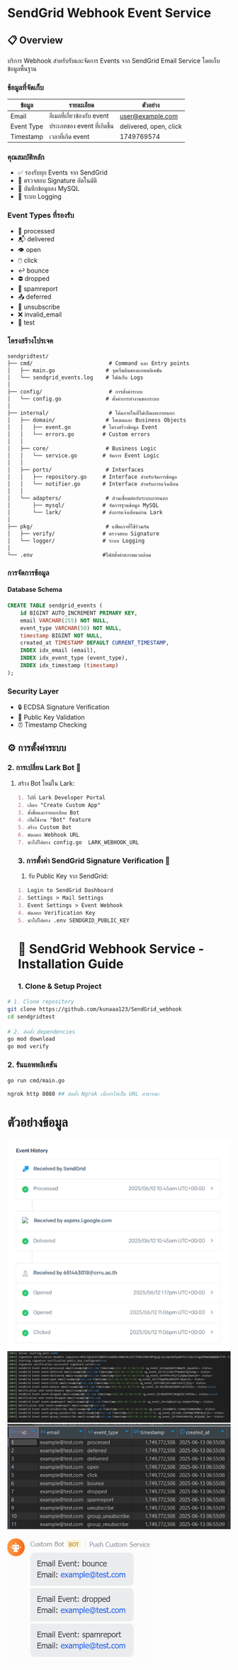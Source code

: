 # SendGrid Webhook Event Service

## 📋 Overview

บริการ Webhook สำหรับรับและจัดการ Events จาก SendGrid Email Service โดยเก็บข้อมูลพื้นฐาน 

### ข้อมูลที่จัดเก็บ
| ข้อมูล | รายละเอียด | ตัวอย่าง |
|--------|------------|----------|
| Email | อีเมลที่เกี่ยวข้องกับ event | user@example.com |
| Event Type | ประเภทของ event ที่เกิดขึ้น | delivered, open, click | ฯลฯ |
| Timestamp | เวลาที่เกิด event | 1749769574 |

### คุณสมบัติหลัก
- ✅ รองรับทุก Events จาก SendGrid
- 🔐 ตรวจสอบ Signature อัตโนมัติ
- 💾 บันทึกข้อมูลลง MySQL
- 📝 ระบบ Logging 

### Event Types ที่รองรับ
- 📨 processed
- 📬 delivered
- 👁️ open
- 🖱️ click
- ↩️ bounce
- ⛔ dropped
- 🚫 spamreport
- 📤 deferred
- 🔄 unsubscribe
- ❌ invalid_email
- 🧪 test

### โครงสร้างโปรเจค

```
sendgridtest/
├── cmd/                        # Command และ Entry points
│   ├── main.go                # จุดเริ่มต้นของแอพพลิเคชัน
│   └── sendgrid_events.log    # ไฟล์เก็บ Logs
│
├── config/                     # การตั้งค่าระบบ
│   └── config.go              # ตั้งค่าการทำงานของระบบ
│
├── internal/                   # โค้ดภายในที่ไม่เปิดเผยภายนอก
│   ├── domain/                # โดเมนและ Business Objects
│   │   ├── event.go          # โครงสร้างข้อมูล Event
│   │   └── errors.go         # Custom errors
│   │
│   ├── core/                  # Business Logic
│   │   └── service.go        # จัดการ Event Logic
│   │
│   ├── ports/                 # Interfaces
│   │   ├── repository.go     # Interface สำหรับจัดการข้อมูล
│   │   └── notifier.go       # Interface สำหรับการแจ้งเตือน
│   │
│   └── adapters/              # ส่วนเชื่อมต่อกับระบบภายนอก
│       ├── mysql/            # จัดการฐานข้อมูล MySQL
│       └── lark/             # ส่งการแจ้งเตือนผ่าน Lark
│
├── pkg/                       # แพ็คเกจที่ใช้ร่วมกัน
│   ├── verify/               # ตรวจสอบ Signature
│   └── logger/               # ระบบ Logging
│
└── .env                      #ไฟล์ตั้งค่าสภาพแวดล้อม

```

### การจัดการข้อมูล

#### Database Schema
```sql
CREATE TABLE sendgrid_events (
    id BIGINT AUTO_INCREMENT PRIMARY KEY,
    email VARCHAR(255) NOT NULL,
    event_type VARCHAR(50) NOT NULL,
    timestamp BIGINT NOT NULL,
    created_at TIMESTAMP DEFAULT CURRENT_TIMESTAMP,
    INDEX idx_email (email),
    INDEX idx_event_type (event_type),
    INDEX idx_timestamp (timestamp)
);
```

### Security Layer
- 🔒 ECDSA Signature Verification
- 🔑 Public Key Validation
- ⏰ Timestamp Checking

## ⚙️ การตั้งค่าระบบ

### 2. การเปลี่ยน Lark Bot 🤖

1. สร้าง Bot ใหม่ใน Lark:
   ```markdown
   1. ไปที่ Lark Developer Portal
   2. เลือก "Create Custom App"
   3. ตั้งชื่อและรายละเอียด Bot
   4. เปิดใช้งาน "Bot" feature
   5. สร้าง Custom Bot
   6. คัดลอก Webhook URL
   7. นำไปใส่ตรง config.go  LARK_WEBHOOK_URL
   ```

   ### 3. การตั้งค่า SendGrid Signature Verification 🔐

   1. รับ Public Key จาก SendGrid:
   ```markdown
   1. Login to SendGrid Dashboard
   2. Settings > Mail Settings
   3. Event Settings > Event Webhook
   4. คัดลอก Verification Key
   5. นำไปใส่ตรง .env SENDGRID_PUBLIC_KEY
   ```
   # 🚀 SendGrid Webhook Service - Installation Guide

   ### 1. Clone & Setup Project

```bash
# 1. Clone repository
git clone https://github.com/kunaaa123/SendGrid_webhook
cd sendgridtest

# 2. ติดตั้ง dependencies
go mod download
go mod verify
```

### 2. รันแอพพลิเคชัน
```bash
go run cmd/main.go
```

```bash
ngrok http 8080 ## ติดตั้ง Ngrok เพื่อทำให้เป็น URL สาธารณะ 
```

  #  ตัวอย่างข้อมูล

<!-- แก้ไขจากเดิม -->
![SendGrid Event Screenshot](docs/images/sendgrid.png)
![Log Data Screenshot](docs/images/log.png)
![MySQL Data Screenshot](docs/images/mysql.png)
![Lark Bot Screenshot](docs/images/larkbot.png)



